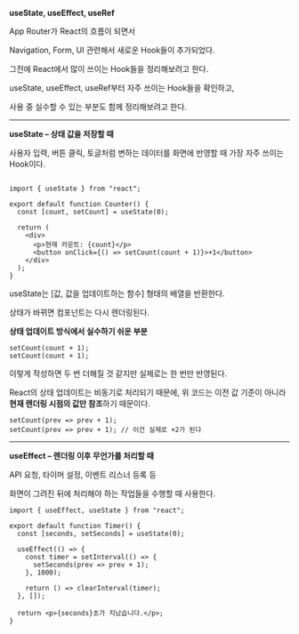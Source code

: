 
**useState, useEffect, useRef**

  

App Router가 React의 흐름이 되면서

Navigation, Form, UI 관련해서 새로운 Hook들이 추가되었다.

  

그전에 React에서 많이 쓰이는 Hook들을 정리해보려고 한다.

useState, useEffect, useRef부터 자주 쓰이는 Hook들을 확인하고,

사용 중 실수할 수 있는 부분도 함께 정리해보려고 한다.

---

**useState – 상태 값을 저장할 때**

  

사용자 입력, 버튼 클릭, 토글처럼 변하는 데이터를 화면에 반영할 때 가장 자주 쓰이는 Hook이다.

```

import { useState } from "react";

export default function Counter() {
  const [count, setCount] = useState(0);

  return (
    <div>
      <p>현재 카운트: {count}</p>
      <button onClick={() => setCount(count + 1)}>+1</button>
    </div>
  );
}
```

useState는 [값, 값을 업데이트하는 함수] 형태의 배열을 반환한다.

상태가 바뀌면 컴포넌트는 다시 렌더링된다.

  

**상태 업데이트 방식에서 실수하기 쉬운 부분**
```
setCount(count + 1);
setCount(count + 1);
```
이렇게 작성하면 두 번 더해질 것 같지만 실제로는 한 번만 반영된다.

React의 상태 업데이트는 비동기로 처리되기 때문에, 위 코드는 이전 값 기준이 아니라 **현재 렌더링 시점의 값만 참조**하기 때문이다.

```
setCount(prev => prev + 1);
setCount(prev => prev + 1); // 이건 실제로 +2가 된다
```
  
---

**useEffect – 렌더링 이후 무언가를 처리할 때**

  

API 요청, 타이머 설정, 이벤트 리스너 등록 등

화면이 그려진 뒤에 처리해야 하는 작업들을 수행할 때 사용한다.

```
import { useEffect, useState } from "react";

export default function Timer() {
  const [seconds, setSeconds] = useState(0);

  useEffect(() => {
    const timer = setInterval(() => {
      setSeconds(prev => prev + 1);
    }, 1000);

    return () => clearInterval(timer);
  }, []);
  
  return <p>{seconds}초가 지났습니다.</p>;
}
```